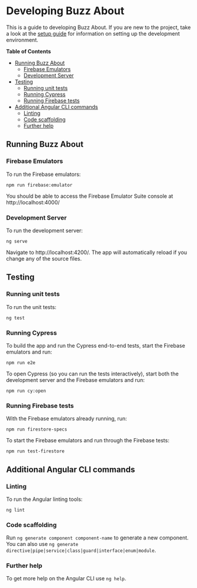 # Developing Buzz About

This is a guide to developing Buzz About. If you are new to the project, take a look at the [setup guide](./SETUP.md) for information on setting up the development environment.

**Table of Contents**
- [Running Buzz About](#running-buzz-about)
  - [Firebase Emulators](#firebase-emulators)
  - [Development Server](#development-server)
- [Testing](#testing)
  - [Running unit tests](#running-unit-tests)
  - [Running Cypress](#running-cypress)
  - [Running Firebase tests](#running-firebase-tests)
- [Additional Angular CLI commands](#additional-angular-cli-commands)
  - [Linting](#linting)
  - [Code scaffolding](#code-scaffolding)
  - [Further help](#further-help)

## Running Buzz About

### Firebase Emulators

To run the Firebase emulators:
```
npm run firebase:emulator
```

You should be able to access the Firebase Emulator Suite console at http://localhost:4000/

### Development Server

To run the development server:
```
ng serve
```

Navigate to http://localhost:4200/. The app will automatically reload if you change any of the source files.


## Testing

### Running unit tests

To run the unit tests:
```
ng test
```

### Running Cypress

To build the app and run the Cypress end-to-end tests, start the Firebase emulators and run:
```
npm run e2e
```

To open Cypress (so you can run the tests interactively), start both the development server and the Firebase emulators and run:
```
npm run cy:open
```

### Running Firebase tests

With the Firebase emulators already running, run:
```
npm run firestore-specs
```

To start the Firebase emulators and run through the Firebase tests:
```
npm run test-firestore
```

## Additional Angular CLI commands

### Linting

To run the Angular linting tools:
```
ng lint
```

### Code scaffolding

Run `ng generate component component-name` to generate a new component. You can also use `ng generate directive|pipe|service|class|guard|interface|enum|module`.

### Further help

To get more help on the Angular CLI use `ng help`.
